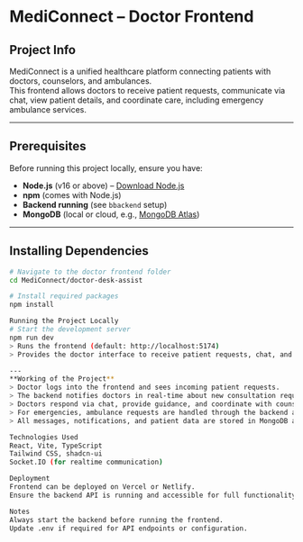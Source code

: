 # **MediConnect – Doctor Frontend**

## **Project Info**
MediConnect is a unified healthcare platform connecting patients with doctors, counselors, and ambulances.  
This frontend allows doctors to receive patient requests, communicate via chat, view patient details, and coordinate care, including emergency ambulance services.

---

## **Prerequisites**
Before running this project locally, ensure you have:
- **Node.js** (v16 or above) – [Download Node.js](https://nodejs.org/)
- **npm** (comes with Node.js)
- **Backend running** (see `bbackend` setup)
- **MongoDB** (local or cloud, e.g., [MongoDB Atlas](https://www.mongodb.com/cloud/atlas))

---

## **Installing Dependencies**
```bash
# Navigate to the doctor frontend folder
cd MediConnect/doctor-desk-assist

# Install required packages
npm install

Running the Project Locally
# Start the development server
npm run dev
> Runs the frontend (default: http://localhost:5174)
> Provides the doctor interface to receive patient requests, chat, and coordinate with counselors or ambulances.

---
**Working of the Project**
> Doctor logs into the frontend and sees incoming patient requests.
> The backend notifies doctors in real-time about new consultation requests or emergency alerts.
> Doctors respond via chat, provide guidance, and coordinate with counselors if needed.
> For emergencies, ambulance requests are handled through the backend and tracked in real-time.
> All messages, notifications, and patient data are stored in MongoDB and updated via Socket.IO.

Technologies Used
React, Vite, TypeScript
Tailwind CSS, shadcn-ui
Socket.IO (for realtime communication)

Deployment
Frontend can be deployed on Vercel or Netlify.
Ensure the backend API is running and accessible for full functionality.

Notes
Always start the backend before running the frontend.
Update .env if required for API endpoints or configuration.
